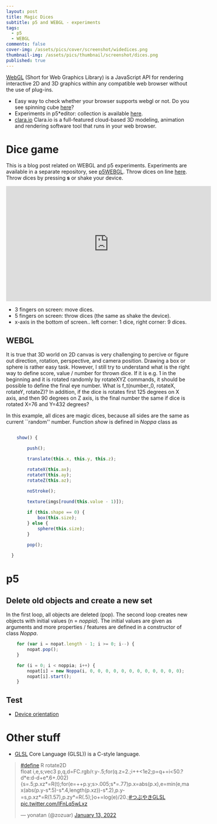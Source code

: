 ```yaml
---
layout: post
title: Magic Dices
subtitle: p5 and WEBGL - experiments
tags:
  - p5
  - WEBGL
comments: false
cover-img: /assets/pics/cover/screenshot/widedices.png
thumbnail-img: /assets/pics/thumbnail/screenshot/dices.png
published: true
---
```



[WebGL](https://en.wikipedia.org/wiki/WebGL) (Short for Web Graphics Library) is a JavaScript API for rendering interactive 2D and 3D graphics within any compatible web browser without the use of plug-ins.

- Easy way to check whether your browser supports webgl or not. Do you see spinning cube [here](https://get.webgl.org/)?
- Experiments in p5*editor: collection is available [here](https://editor.p5js.org/haques/collections/4lNDsfFTA).
- [clara.io](https://clara.io/library) Clara.io is a full-featured cloud-based 3D modeling, animation and rendering software tool that runs in your web browser.

# Dice game

This is a blog post related on WEBGL and p5 experiments. Experiments are available in a separate repository, see [p5WEBGL](https://github.com/talonendm/p5webgl).
Throw dices on line [here](https://talonendm.github.io/p5webgl/). Throw dices by pressing **s** or shake your device. 

<iframe width="560" height="315" src="https://www.youtube.com/embed/McG1vifltLc" title="YouTube video player" frameborder="0" allow="accelerometer; autoplay; clipboard-write; encrypted-media; gyroscope; picture-in-picture" allowfullscreen></iframe>

- 3 fingers on screen: move dices.
- 5 fingers on screen: throw dices (the same as shake the device).
- x-axis in the bottom of screen.. left corner: 1 dice, right corner: 9 dices.

## WEBGL

It is true that 3D world on 2D canvas is very challenging to percive or figure out direction, rotation, perspective, and camera position. Drawing a box or sphere is rather easy task. However, I still try to understand what is the right way to define score, value / number for thrown dice. If it is e.g. 1 in the beginning and it is rotated randomly by rotateXYZ commands, it should be possible to define the final eye number. What is f_t(number_0, rotateX, rotateY, rotateZ)? In addition, if the dice is rotates first 125 degrees on X axis, and then 90 degrees on Z axis, is the final number the same if dice is rotated X=76 and Y=432 degrees? 

In this example, all dices are magic dices, because all sides are the same as current ``random'' number. Function *show* is defined in *Noppa* class as 

~~~javascript

	show() {

		push();

		translate(this.x, this.y, this.z);

		rotateX(this.ax);
		rotateY(this.ay);
		rotateZ(this.az);

		noStroke();
		
		texture(imgs[round(this.value - 1)]);  

		if (this.shape == 0) {
			box(this.size);
		} else {
			sphere(this.size);
		}
	
		pop();

  }

~~~



# p5



## Delete old objects and create a new set

In the first loop, all objects are deleted (pop). The second loop creates new objects with initial values (n = *noppia*). The initial values are given as arguments and more properties / features are defined in a constructor of class *Noppa*.

~~~javascript
	for (var i = nopat.length - 1; i >= 0; i--) {
		nopat.pop();
	}

	for (i = 0; i < noppia; i++) {
		nopat[i] = new Noppa(i, 0, 0, 0, 0, 0, 0, 0, 0, 0, 0, 0, 0);
		nopat[i].start();
	}
~~~


## Test

- [Device orientation](https://p5js.org/reference/#/p5/deviceOrientation)



# Other stuff

- [GLSL](https://www.khronos.org/opengl/wiki/Core_Language_(GLSL)) Core Language (GLSL))  is a C-style language.

<blockquote class="twitter-tweet"><p lang="und" dir="ltr"><a href="https://twitter.com/hashtag/define?src=hash&amp;ref_src=twsrc%5Etfw">#define</a> R rotate2D<br>float i,e,s;vec3 p,q,d=FC.rgb/r.y-.5;for(q.z=2.;i++&lt;1e2;p=q+=i&lt;50.?d*e:d-d+e*.6+.002){s=.5;p.xz*=R(t);for(e=++p.y;s&gt;.005;s*=.77)p.x=abs(p.x),e=min(e,max(abs(p.y-s*.5)-s*.4,length(p.xz))-s*.2),p.y-=s,p.xz*=R(1.57),p.zy*=R(.5);}o+=log(e)/20.;<a href="https://twitter.com/hashtag/%E3%81%A4%E3%81%B6%E3%82%84%E3%81%8DGLSL?src=hash&amp;ref_src=twsrc%5Etfw">#つぶやきGLSL</a> <a href="https://t.co/IFnLq5wLxz">pic.twitter.com/IFnLq5wLxz</a></p>&mdash; yonatan (@zozuar) <a href="https://twitter.com/zozuar/status/1481687062025846789?ref_src=twsrc%5Etfw">January 13, 2022</a></blockquote> <script async src="https://platform.twitter.com/widgets.js" charset="utf-8"></script>